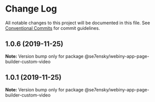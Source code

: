 # Change Log

All notable changes to this project will be documented in this file.
See [Conventional Commits](https://conventionalcommits.org) for commit guidelines.

## 1.0.6 (2019-11-25)

**Note:** Version bump only for package @se7ensky/webiny-app-page-builder-custom-video





## 1.0.1 (2019-11-25)

**Note:** Version bump only for package @se7ensky/webiny-app-page-builder-custom-video

